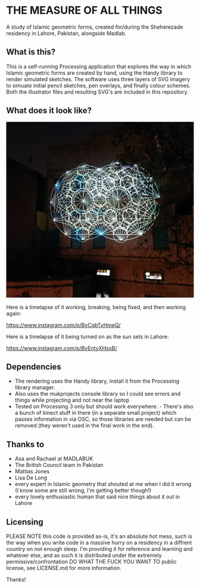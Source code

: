 # THE MEASURE OF ALL THINGS
A study of Islamic geometric forms, created for/during the Sheherezade residency in Lahore, Pakistan, alongside Madlab.

## What is this?
This is a self-running Processing application that explores the way in which Islamic geometric forms are created by hand, using the Handy library to render simulated sketches. The software uses three layers of SVG imagery to simuate initial pencil sketches, pen overlays, and finally colour schemes. Both the illustrator files and resulting SVG's are included in this repository. 

## What does it look like?
![lahore image](image.png "Lahore image")

Here is a timelapse of it working, breaking, being fixed, and then working again: 

https://www.instagram.com/p/BvCqbTvHmeQ/

Here is a timelapse of it being turned on as the sun sets in Lahore: 

https://www.instagram.com/p/BvEntyXHsxB/

## Dependencies
- The rendering uses the Handy library, install it from the Processing library manager. 
- Also uses the mukprojects console library so I could see errors and things while projecting and not near the laptop
- Tested on Processing 3 only but should work everywhere. - There's also a bunch of kinect stuff in there (in a separate small project) which passes information in via OSC, so those libraries are needed but can be removed (they weren't used in the final work in the end). 

## Thanks to
- Asa and Rachael at MADLABUK
- The British Council team in Pakistan
- Mattias Jones
- Lisa De Long
- every expert in Islamic geometry that shouted at me when I did it wrong (I know some are still wrong, I'm getting better though!)
- every lovely enthusiastic human that said nice things about it out in Lahore

## Licensing 
PLEASE NOTE this code is provided as-is, it's an absolute hot mess, such is the way when you write code in a massive hurry on a residency in a diffrent country on not enough sleep. I'm providing it for reference and learning and whatever else, and as such it is distributed under the extremely permissive/confrontation DO WHAT THE FUCK YOU WANT TO public license, see LICENSE.md for more information. 

Thanks! 